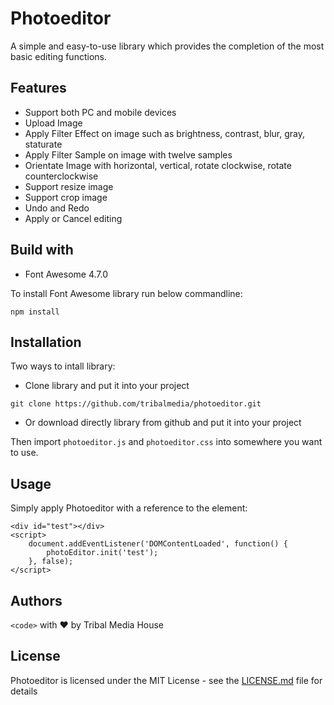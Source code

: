 # Photoeditor

A simple and easy-to-use library which provides the completion of the most basic editing functions.

## Features
* Support both PC and mobile devices
* Upload Image
* Apply Filter Effect on image such as brightness, contrast, blur, gray, staturate 
* Apply Filter Sample on image with twelve samples
* Orientate Image with horizontal, vertical, rotate clockwise, rotate counterclockwise
* Support resize image
* Support crop image
* Undo and Redo 
* Apply or Cancel editing 

## Build with
* Font Awesome 4.7.0

To install Font Awesome library run below commandline:
```
npm install
```

## Installation
Two ways to intall library: 
* Clone library and put it into your project 

```
git clone https://github.com/tribalmedia/photoeditor.git
```

* Or download directly library from github and put it into your project

Then import ```photoeditor.js``` and ```photoeditor.css``` into somewhere you want to use.

## Usage
Simply apply Photoeditor with a reference to the element:
```
<div id="test"></div>
<script>
    document.addEventListener('DOMContentLoaded', function() {
        photoEditor.init('test');
    }, false);
</script>

```

## Authors

`<code>` with ❤ by Tribal Media House


## License

Photoeditor is licensed under the MIT License - see the [LICENSE.md](LICENSE.md) file for details


